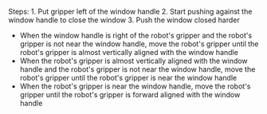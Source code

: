 

Steps:  1. Put gripper left of the window handle  2. Start pushing against the window handle to close the window  3. Push the window closed harder 
- When the window handle is right of the robot's gripper and the robot's gripper is not near the window handle, move the robot's gripper until the robot's gripper is almost vertically aligned with the window handle
- When the robot's gripper is almost vertically aligned with the window handle and the robot's gripper is not near the window handle, move the robot's gripper until the robot's gripper is near the window handle
- When the robot's gripper is near the window handle, move the robot's gripper until the robot's gripper is forward aligned with the window handle